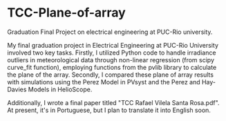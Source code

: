 # TCC-Plane-of-array
Graduation Final Project on electrical engineering at PUC-Rio university.

My final graduation project in Electrical Engineering at PUC-Rio University involved two key tasks. Firstly, I utilized Python code to handle irradiance outliers in meteorological data through non-linear regression (from scipy curve_fit function), employing functions from the pvlib library to calculate the plane of the array. Secondly, I compared these plane of array results with simulations using the Perez Model in PVsyst and the Perez and Hay-Davies Models in HelioScope.

Additionally, I wrote a final paper titled "TCC Rafael Vilela Santa Rosa.pdf". At present, it's in Portuguese, but I plan to translate it into English soon.
